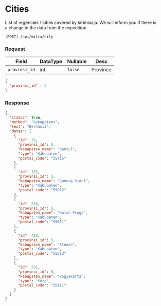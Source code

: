 # Cities

List of regencies / cities covered by kiriminaja. We will inform you if there is a change in the data from the expedition.


```shell
[POST] /api/mitra/city
```

### Request
| Field           | DataType | Nullable  | Desc     |
|-----------------|----------|-----------|----------|
| ``provinsi_id`` | int      | ``false`` | Province |
```json
{
  "provinsi_id" : 5
}
```

### Response
```json
{
  "status": true,
  "method": "kabupatens",
  "text": "Berhasil",
  "datas": [
    {
      "id": 39,
      "provinsi_id": 5,
      "kabupaten_name": "Bantul",
      "type": "Kabupaten",
      "postal_code": "55715"
    },
    {
      "id": 135,
      "provinsi_id": 5,
      "kabupaten_name": "Gunung Kidul",
      "type": "Kabupaten",
      "postal_code": "55812"
    },
    {
      "id": 210,
      "provinsi_id": 5,
      "kabupaten_name": "Kulon Progo",
      "type": "Kabupaten",
      "postal_code": "55611"
    },
    {
      "id": 419,
      "provinsi_id": 5,
      "kabupaten_name": "Sleman",
      "type": "Kabupaten",
      "postal_code": "55513"
    },
    {
      "id": 501,
      "provinsi_id": 5,
      "kabupaten_name": "Yogyakarta",
      "type": "Kota",
      "postal_code": "55111"
    }
  ]
}
```
